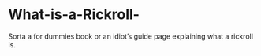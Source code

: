 # What-is-a-Rickroll-
Sorta a for dummies book or an idiot’s guide page explaining what a rickroll is.
